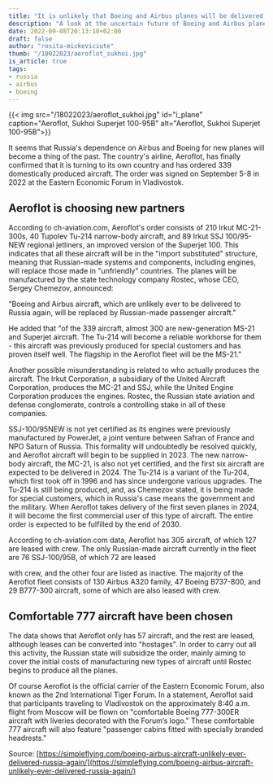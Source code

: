 ```yaml
---
title: "It is unlikely that Boeing and Airbus planes will be delivered to Russia again"
description: "A look at the uncertain future of Boeing and Airbus plane deliveries to Russia. Explore the geopolitical factors shaping the Russian aviation landscape."
date: 2022-09-08T20:13:10+02:00
draft: false
author: "rosita-mickeviciute"
thumb: "/18022023/aeroflot_sukhoi.jpg"
is_article: true
tags:
- russia
- airbus
- boeing
---
```

{{< img src="/18022023/aeroflot_sukhoi.jpg" id="i_plane" caption="Aeroflot, Sukhoi Superjet 100-95B" alt="Aeroflot, Sukhoi Superjet 100-95B">}}

It seems that Russia&#39;s dependence on Airbus and Boeing for new planes will become a thing of
the past. The country&#39;s airline, Aeroflot, has finally confirmed that it is turning to its own
country and has ordered 339 domestically produced aircraft. The order was signed on
September 5-8 in 2022 at the Eastern Economic Forum in Vladivostok.

## Aeroflot is choosing new partners

According to ch-aviation.com, Aeroflot&#39;s order consists of 210 Irkut MC-21-300s, 40 Tupolev Tu-214 narrow-body aircraft, and 89 Irkut SSJ 100/95-NEW regional jetliners, an improved version
of the Superjet 100. This indicates that all these aircraft will be in the &quot;import substituted&quot;
structure, meaning that Russian-made systems and components, including engines, will replace
those made in &quot;unfriendly&quot; countries. The planes will be manufactured by the state technology
company Rostec, whose CEO, Sergey Chemezov, announced:

&quot;Boeing and Airbus aircraft, which are unlikely ever to be delivered to Russia again, will be
replaced by Russian-made passenger aircraft.&quot;

He added that &quot;of the 339 aircraft, almost 300 are new-generation MS-21 and Superjet aircraft.
The Tu-214 will become a reliable workhorse for them - this aircraft was previously produced
for special customers and has proven itself well. The flagship in the Aeroflot fleet will be the
MS-21.&quot;

Another possible misunderstanding is related to who actually produces the aircraft. The Irkut
Corporation, a subsidiary of the United Aircraft Corporation, produces the MC-21 and SSJ, while
the United Engine Corporation produces the engines. Rostec, the Russian state aviation and
defense conglomerate, controls a controlling stake in all of these companies.

SSJ-100/95NEW is not yet certified as its engines were previously manufactured by PowerJet, a
joint venture between Safran of France and NPO Saturn of Russia. This formality will
undoubtedly be resolved quickly, and Aeroflot aircraft will begin to be supplied in 2023. The
new narrow-body aircraft, the MC-21, is also not yet certified, and the first six aircraft are
expected to be delivered in 2024. The Tu-214 is a variant of the Tu-204, which first took off in
1996 and has since undergone various upgrades. The Tu-214 is still being produced, and, as
Chemezov stated, it is being made for special customers, which in Russia&#39;s case means the
government and the military. When Aeroflot takes delivery of the first seven planes in 2024, it
will become the first commercial user of this type of aircraft. The entire order is expected to be
fulfilled by the end of 2030.

According to ch-aviation.com data, Aeroflot has 305 aircraft, of which 127 are leased with crew.
The only Russian-made aircraft currently in the fleet are 76 SSJ-100/95B, of which 72 are leased

with crew, and the other four are listed as inactive. The majority of the Aeroflot fleet consists of
130 Airbus A320 family, 47 Boeing B737-800, and 29 B777-300 aircraft, some of which are also
leased with crew.

## Comfortable 777 aircraft have been chosen

The data shows that Aeroflot only has 57 aircraft, and the rest are leased, although leases can
be converted into &quot;hostages&quot;. In order to carry out all this activity, the Russian state will
subsidize the order, mainly aiming to cover the initial costs of manufacturing new types of
aircraft until Rostec begins to produce all the planes.

Of course Aeroflot is the official carrier of the Eastern Economic Forum, also known as the 2nd
International Tiger Forum. In a statement, Aeroflot said that participants traveling to
Vladivostok on the approximately 8:40 a.m. flight from Moscow will be flown on &quot;comfortable
Boeing 777-300ER aircraft with liveries decorated with the Forum‘s logo.&quot; These comfortable
777 aircraft will also feature &quot;passenger cabins fitted with specially branded headrests.&quot;

Source: [https://simpleflying.com/boeing-airbus-aircraft-unlikely-ever-delivered-russia-again/](https://simpleflying.com/boeing-airbus-aircraft-unlikely-ever-delivered-russia-again/)
